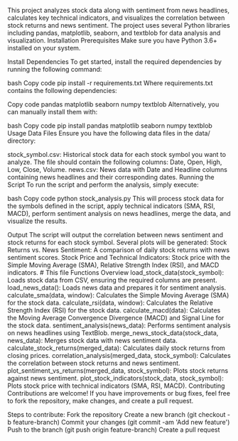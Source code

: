 This project analyzes stock data along with sentiment from news headlines, calculates key technical indicators, and visualizes the correlation between stock returns and news sentiment. The project uses several Python libraries including pandas, matplotlib, seaborn, and textblob for data analysis and visualization.
Installation
Prerequisites
Make sure you have Python 3.6+ installed on your system.

Install Dependencies
To get started, install the required dependencies by running the following command:

bash
Copy code
pip install -r requirements.txt
Where requirements.txt contains the following dependencies:

Copy code
pandas
matplotlib
seaborn
numpy
textblob
Alternatively, you can manually install them with:

bash
Copy code
pip install pandas matplotlib seaborn numpy textblob
Usage
Data Files
Ensure you have the following data files in the data/ directory:

stock_symbol.csv: Historical stock data for each stock symbol you want to analyze. The file should contain the following columns: Date, Open, High, Low, Close, Volume.
news.csv: News data with Date and Headline columns containing news headlines and their corresponding dates.
Running the Script
To run the script and perform the analysis, simply execute:

bash
Copy code
python stock_analysis.py
This will process stock data for the symbols defined in the script, apply technical indicators (SMA, RSI, MACD), perform sentiment analysis on news headlines, merge the data, and visualize the results.

Output
The script will output the correlation between news sentiment and stock returns for each stock symbol.
Several plots will be generated:
Stock Returns vs. News Sentiment: A comparison of daily stock returns with news sentiment scores.
Stock Price and Technical Indicators: Stock price with the Simple Moving Average (SMA), Relative Strength Index (RSI), and MACD indicators.
         # This file
Functions Overview
load_stock_data(stock_symbol): Loads stock data from CSV, ensuring the required columns are present.
load_news_data(): Loads news data and prepares it for sentiment analysis.
calculate_sma(data, window): Calculates the Simple Moving Average (SMA) for the stock data.
calculate_rsi(data, window): Calculates the Relative Strength Index (RSI) for the stock data.
calculate_macd(data): Calculates the Moving Average Convergence Divergence (MACD) and Signal Line for the stock data.
sentiment_analysis(news_data): Performs sentiment analysis on news headlines using TextBlob.
merge_news_stock_data(stock_data, news_data): Merges stock data with news sentiment data.
calculate_stock_returns(merged_data): Calculates daily stock returns from closing prices.
correlation_analysis(merged_data, stock_symbol): Calculates the correlation between stock returns and news sentiment.
plot_sentiment_vs_returns(merged_data, stock_symbol): Plots stock returns against news sentiment.
plot_stock_indicators(stock_data, stock_symbol): Plots stock price with technical indicators (SMA, RSI, MACD).
Contributing
Contributions are welcome! If you have improvements or bug fixes, feel free to fork the repository, make changes, and create a pull request.

Steps to contribute:
Fork the repository
Create a new branch (git checkout -b feature-branch)
Commit your changes (git commit -am 'Add new feature')
Push to the branch (git push origin feature-branch)
Create a pull request
